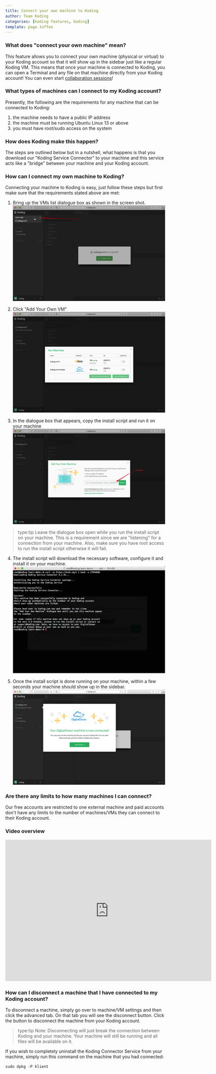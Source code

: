 ```yaml
---
title: Connect your own machine to Koding
author: Team Koding
categories: [koding features, koding]
template: page.toffee
---
```


### What does "connect your own machine" mean?
This feature allows you to connect your own machine (physical or virtual) to your Koding account so that it will
show up in the sidebar just like a regular Koding VM. This means that once your machine is connected to Koding,
you can open a Terminal and any file on that machine directly from your Koding account! You can even start
[collaboration sessions](http://learn.koding.com/guides/collaboration/)!

### What types of machines can I connect to my Koding account?
Presently, the following are the requirements for any machine that can be connected to Koding:
1. the machine needs to have a public IP address
2. the machine must be running Ubuntu Linux 13 or above
3. you must have root/sudo access on the system

### How does Koding make this happen?
The steps are outlined below but in a nutshell, what happens is that you download our "Koding Service Connector"
to your machine and this service acts like a "bridge" between your machine and your Koding account.

### How can I connect my own machine to Koding?
Connecting your machine to Koding is easy, just follow these steps but first make sure that the requirements
stated above are met:
1. Bring up the VMs list dialogue box as shown in the screen shot.
![image1](image1.png)

2. Click "Add Your Own VM"
![image2](image2.png)

3. In the dialogue box that appears, copy the install script and run it on your machine
![image3](image3.png)
> type:tip
> Leave the dialogue box open while you run the install script on your machine. This is a 
> requirement since we are "listening" for a connection from your machine. Also, make sure
> you have root access to run the install script otherwise it will fail.

4. The install script will download the necessary software, configure it and install it on your
machine.
![image4](image4.png)

5. Once the install script is done running on your machine, within a few seconds your machine
should show up in the sidebar.
![image5](image5.png)

### Are there any limits to how many machines I can connect?
Our free accounts are restricted to one external machine and paid accounts don't have any limits to the number
of machines/VMs they can connect to their Koding account.

### Video overview
 <center>
 <iframe width="650" height="445" src="https://www.youtube.com/embed/JU9MyMsX5XM" frameborder="0" allowfullscreen></iframe>
 </center>

### How can I disconnect a machine that I have connected to my Koding account?
To disconnect a machine, simply go over to machine/VM settings and then click the advanced tab. On that tab you will see
the disconnect button. Click the button to disconnect the machine from your Koding account.

> type:tip
> Note: Disconnecting will just break the connection between Koding and your machine. Your machine will
> still be running and all files will be available on it. 

If you wish to completely uninstall the Koding Connector Service from your machine, simply run this 
command on the machine that you had connected:
```
sudo dpkg -P klient
```
